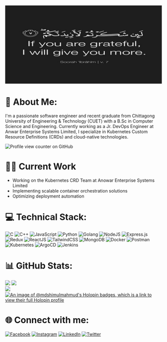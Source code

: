 ![](cover.jpg)
# 💫 About Me:
I'm a passionate software engineer and recent graduate from Chittagong University of Engineering & Technology (CUET) with a B.Sc in Computer Science and Engineering. Currently working as a Jr. DevOps Engineer at Anwar Enterprise Systems Limited, I specialize in Kubernetes Custom Resource Definitions (CRDs) and cloud-native technologies.

![Profile view counter on GitHub](https://komarev.com/ghpvc/?username=MdShimulMahmud)

# 👨‍💻 Current Work
- Working on the Kubernetes CRD Team at Anowar Enterprise Systems Limited
- Implementing scalable container orchestration solutions
- Optimizing deployment automation
  
# 💻 Technical Stack:
![C](https://img.shields.io/badge/c-%2300599C.svg?style=for-the-badge&logo=c&logoColor=white) ![C++](https://img.shields.io/badge/c++-%2300599C.svg?style=for-the-badge&logo=c%2B%2B&logoColor=white) ![JavaScript](https://img.shields.io/badge/javascript-%23323330.svg?style=for-the-badge&logo=javascript&logoColor=%23F7DF1E) ![Python](https://img.shields.io/badge/python-3670A0?style=for-the-badge&logo=python&logoColor=ffdd54) ![Golang](https://img.shields.io/badge/go-%2300ADD8.svg?style=for-the-badge&logo=go&logoColor=white)
 ![NodeJS](https://img.shields.io/badge/node.js-6DA55F?style=for-the-badge&logo=node.js&logoColor=white) ![Express.js](https://img.shields.io/badge/express.js-%23404d59.svg?style=for-the-badge&logo=express&logoColor=%2361DAFB)  ![Redux](https://img.shields.io/badge/redux-%23593d88.svg?style=for-the-badge&logo=redux&logoColor=white) ![ReactJS](https://img.shields.io/badge/react-%2320232a.svg?style=for-the-badge&logo=react&logoColor=%2361DAFB) ![TailwindCSS](https://img.shields.io/badge/tailwindcss-%2338B2AC.svg?style=for-the-badge&logo=tailwind-css&logoColor=white) ![MongoDB](https://img.shields.io/badge/MongoDB-%234ea94b.svg?style=for-the-badge&logo=mongodb&logoColor=white) ![Docker](https://img.shields.io/badge/docker-%230db7ed.svg?style=for-the-badge&logo=docker&logoColor=white) ![Postman](https://img.shields.io/badge/Postman-FF6C37?style=for-the-badge&logo=postman&logoColor=white) ![Kubernetes](https://img.shields.io/badge/kubernetes-%23326ce5.svg?style=for-the-badge&logo=kubernetes&logoColor=white) ![ArgoCD](https://img.shields.io/badge/argo%20cd-%23F76E6E.svg?style=for-the-badge&logo=argo&logoColor=white) ![Jenkins](https://img.shields.io/badge/jenkins-%23D24939.svg?style=for-the-badge&logo=jenkins&logoColor=white) 


# 📊 GitHub Stats:
![](https://github-readme-streak-stats.herokuapp.com/?user=MdShimulMahmud&theme=monokai&hide_border=false) 
![](https://github-readme-stats.vercel.app/api/top-langs/?username=MdShimulMahmud&theme=monokai&hide_border=false&include_all_commits=true&count_private=true&layout=compact) </br>
![](https://github-readme-stats.vercel.app/api?username=MdShimulMahmud&theme=monokai&hide_border=false&include_all_commits=true&count_private=true) </br>
[![An image of @mdshimulmahmud's Holopin badges, which is a link to view their full Holopin profile](https://holopin.me/mdshimulmahmud)](https://holopin.io/@mdshimulmahmud)

# 🌐 Connect with me:
[![Facebook](https://img.shields.io/badge/Facebook-%231877F2.svg?logo=Facebook&logoColor=white)](https://facebook.com/Depressed021) [![Instagram](https://img.shields.io/badge/Instagram-%23E4405F.svg?logo=Instagram&logoColor=white)](https://instagram.com/_shimul_mahmud_) [![LinkedIn](https://img.shields.io/badge/LinkedIn-%230077B5.svg?logo=linkedin&logoColor=white)](https://linkedin.com/in/shimulmahmud) [![Twitter](https://img.shields.io/badge/Twitter-%231DA1F2.svg?logo=Twitter&logoColor=white)](https://twitter.com/_shimul_mahmud_) 

